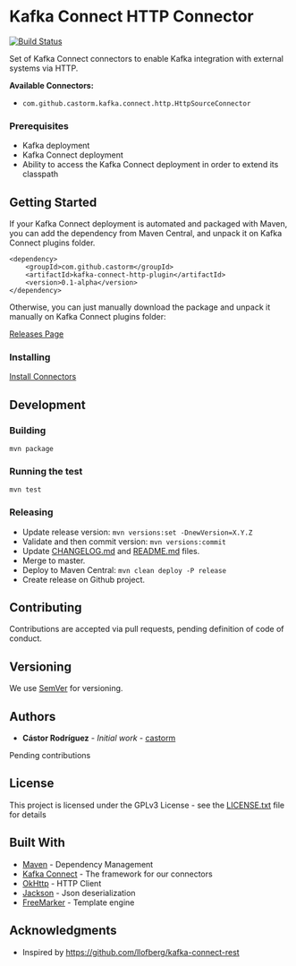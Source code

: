 # Kafka Connect HTTP Connector
[![Build Status](https://travis-ci.com/castorm/kafka-connect-http-plugin.svg?branch=master)](https://travis-ci.com/castorm/kafka-connect-http-plugin)

Set of Kafka Connect connectors to enable Kafka integration with external systems via HTTP.

**Available Connectors:**
- `com.github.castorm.kafka.connect.http.HttpSourceConnector`

### Prerequisites

- Kafka deployment
- Kafka Connect deployment
- Ability to access the Kafka Connect deployment in order to extend its classpath 

## Getting Started

If your Kafka Connect deployment is automated and packaged with Maven, you can add the dependency from Maven Central, and unpack it on Kafka Connect plugins folder. 
```
<dependency>
    <groupId>com.github.castorm</groupId>
    <artifactId>kafka-connect-http-plugin</artifactId>
    <version>0.1-alpha</version>
</dependency>
```

Otherwise, you can just manually download the package and unpack it manually on Kafka Connect plugins folder:

[Releases Page](https://github.com/castorm/kafka-connect-http-plugin/releases)

### Installing

[Install Connectors](https://docs.confluent.io/current/connect/managing/install.html)

## Development

### Building
```
mvn package
```
### Running the test
```
mvn test
```
### Releasing
- Update release version: `mvn versions:set -DnewVersion=X.Y.Z`
- Validate and then commit version: `mvn versions:commit`
- Update [CHANGELOG.md](CHANGELOG.md) and [README.md](README.md) files.
- Merge to master.
- Deploy to Maven Central: `mvn clean deploy -P release`
- Create release on Github project.

## Contributing

Contributions are accepted via pull requests, pending definition of code of conduct.

## Versioning

We use [SemVer](http://semver.org/) for versioning. 

## Authors

* **Cástor Rodríguez** - *Initial work* - [castorm](https://github.com/castorm)

Pending contributions

## License

This project is licensed under the GPLv3 License - see the [LICENSE.txt](LICENSE.txt) file for details

## Built With

* [Maven](https://maven.apache.org/) - Dependency Management
* [Kafka Connect](https://kafka.apache.org/documentation/#connect) - The framework for our connectors
* [OkHttp](https://square.github.io/okhttp/) - HTTP Client
* [Jackson](https://github.com/FasterXML/jackson) - Json deserialization
* [FreeMarker](https://freemarker.apache.org/) - Template engine

## Acknowledgments

* Inspired by https://github.com/llofberg/kafka-connect-rest

